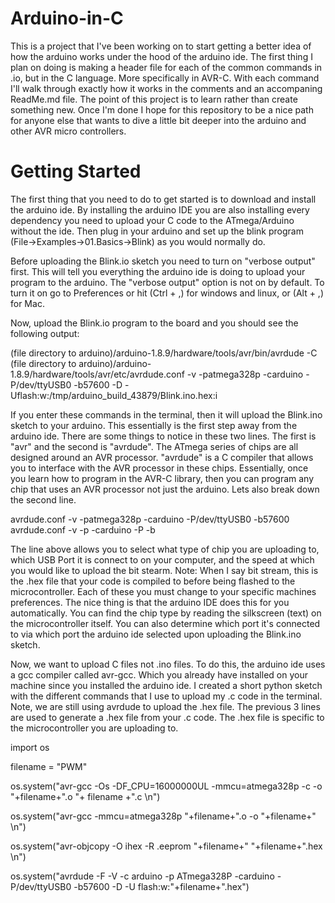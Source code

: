 # Arduino-in-C
This is a project that I've been working on to start getting a better idea of how the arduino works under the hood of the arduino ide. The first thing I plan on doing is making a header file for each of the common commands in .io, but in the C language. More specifically in AVR-C. With each command I'll walk through exactly how it works in the comments and an accompaning ReadMe.md file. The point of this project is to learn rather than create something new. Once I'm done I hope for this repository to be a nice path for anyone else that wants to dive a little bit deeper into the arduino and other AVR micro controllers. 

# Getting Started
The first thing that you need to do to get started is to download and install the arduino ide. By installing the arduino IDE you are also installing every dependency you need to upload your C code to the ATmega/Arduino without the ide. Then plug in your arduino and set up the blink program (File->Examples->01.Basics->Blink) as you would normally do. 

Before uploading the Blink.io sketch you need to turn on "verbose output" first. This will tell you everything the arduino ide is doing to upload your program to the arduino. The "verbose output" option is not on by default. To turn it on go to Preferences or hit (Ctrl + ,) for windows and linux, or (Alt + ,) for Mac. 



Now, upload the Blink.io program to the board and you should see the following output:

(file directory to arduino)/arduino-1.8.9/hardware/tools/avr/bin/avrdude -C
(file directory to arduino)/arduino-1.8.9/hardware/tools/avr/etc/avrdude.conf -v -patmega328p -carduino -P/dev/ttyUSB0 -b57600 -D -Uflash:w:/tmp/arduino_build_43879/Blink.ino.hex:i 

If you enter these commands in the terminal, then it will upload the Blink.ino sketch to your arduino. This essentially is the first step away from the arduino ide. There are some things to notice in these two lines. The first is "avr" and the second is "avrdude". The ATmega series of chips are all designed around an AVR processor. "avrdude" is a C compiler that allows you to interface with the AVR processor in these chips. Essentially, once you learn how to program in the AVR-C library, then you can program any chip that uses an AVR processor not just the arduino. Lets also break down the second line.

avrdude.conf -v -patmega328p -carduino -P/dev/ttyUSB0 -b57600
avrdude.conf -v -p <chip name> -carduino -P <USB Port> -b<Baud Rate or Upload Speed>
  
The line above allows you to select what type of chip you are uploading to, which USB Port it is connect to on your computer, and the speed at which you would like to upload the bit stearm. Note: When I say bit stream, this is the .hex file that your code is compiled to before being flashed to the microcontroller. Each of these you must change to your specific machines preferences. The nice thing is that the arduino IDE does this for you automatically. You can find the chip type by reading the silkscreen (text) on the microcontroller itself. You can also determine which port it's connected to via which port the arduino ide selected upon uploading the Blink.ino sketch. 

Now, we want to upload C files not .ino files. To do this, the arduino ide uses a gcc compiler called avr-gcc. Which you already have installed on your machine since you installed the arduino ide. I created a short python sketch with the different commands that I use to upload my .c code in the terminal. Note, we are still using avrdude to upload the .hex file. The previous 3 lines are used to generate a .hex file from your .c code. The .hex file is specific to the microcontroller you are uploading to. 

import os

filename = "PWM"

os.system("avr-gcc -Os -DF_CPU=16000000UL -mmcu=atmega328p -c -o "+filename+".o "+ filename +".c \n")

os.system("avr-gcc -mmcu=atmega328p "+filename+".o -o "+filename+" \n")

os.system("avr-objcopy -O ihex -R .eeprom "+filename+" "+filename+".hex \n")

os.system("avrdude -F -V -c arduino -p ATmega328P -carduino -P/dev/ttyUSB0 -b57600 -D -U flash:w:"+filename+".hex")
